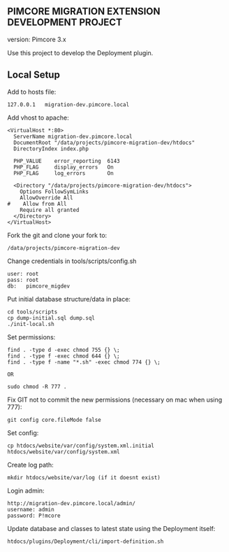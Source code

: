 PIMCORE MIGRATION EXTENSION DEVELOPMENT PROJECT
-----------------------------------------------

version: Pimcore 3.x

Use this project to develop the Deployment plugin.


Local Setup
-----------

Add to hosts file:

    127.0.0.1	migration-dev.pimcore.local

Add vhost to apache:

    <VirtualHost *:80>
      ServerName migration-dev.pimcore.local
      DocumentRoot "/data/projects/pimcore-migration-dev/htdocs"
      DirectoryIndex index.php

      PHP_VALUE    error_reporting  6143
      PHP_FLAG     display_errors   On
      PHP_FLAG     log_errors       On

      <Directory "/data/projects/pimcore-migration-dev/htdocs">
        Options FollowSymLinks
        AllowOverride All
    #    Allow from All
        Require all granted
      </Directory>
    </VirtualHost>

Fork the git and clone your fork to:

    /data/projects/pimcore-migration-dev

Change credentials in tools/scripts/config.sh

    user: root
    pass: root
    db:   pimcore_migdev

Put initial database structure/data in place:

    cd tools/scripts
    cp dump-initial.sql dump.sql
    ./init-local.sh

Set permissions:

    find . -type d -exec chmod 755 {} \;
    find . -type f -exec chmod 644 {} \;
    find . -type f -name "*.sh" -exec chmod 774 {} \;

    OR

    sudo chmod -R 777 .

Fix GIT not to commit the new permissions (necessary on mac when using 777):

    git config core.fileMode false

Set config:

    cp htdocs/website/var/config/system.xml.initial htdocs/website/var/config/system.xml

Create log path:

    mkdir htdocs/website/var/log (if it doesnt exist)

Login admin:

    http://migration-dev.pimcore.local/admin/
    username: admin
    password: P!mcore

Update database and classes to latest state using the Deployment itself:

    htdocs/plugins/Deployment/cli/import-definition.sh




